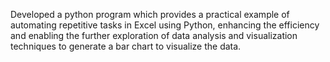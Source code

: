 Developed a python program which provides a practical example of automating repetitive tasks in Excel using Python, enhancing the efficiency and enabling the further exploration of data analysis and visualization techniques to generate a bar chart to visualize the data.
